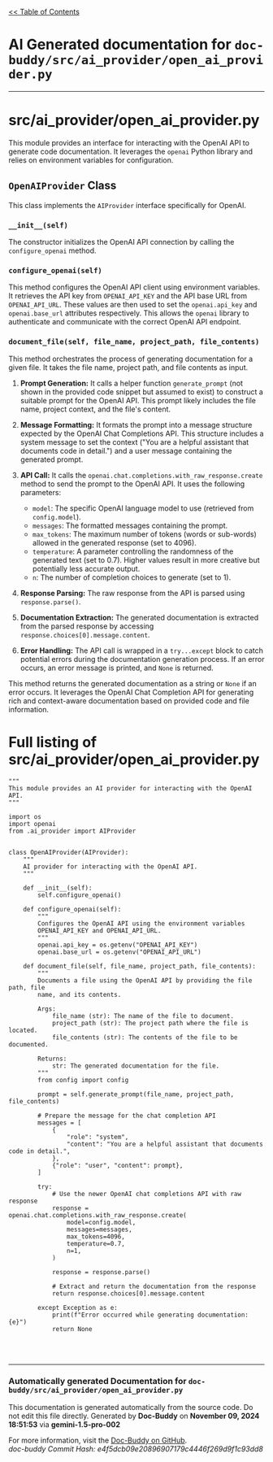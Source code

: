 [<< Table of Contents](../../index.md)

# AI Generated documentation for `doc-buddy/src/ai_provider/open_ai_provider.py`
---
# src/ai_provider/open_ai_provider.py

This module provides an interface for interacting with the OpenAI API to generate code documentation. It leverages the `openai` Python library and relies on environment variables for configuration.

## `OpenAIProvider` Class

This class implements the `AIProvider` interface specifically for OpenAI.

### `__init__(self)`

The constructor initializes the OpenAI API connection by calling the `configure_openai` method.

### `configure_openai(self)`

This method configures the OpenAI API client using environment variables.  It retrieves the API key from `OPENAI_API_KEY` and the API base URL from `OPENAI_API_URL`. These values are then used to set the `openai.api_key` and `openai.base_url` attributes respectively.  This allows the `openai` library to authenticate and communicate with the correct OpenAI API endpoint.

### `document_file(self, file_name, project_path, file_contents)`

This method orchestrates the process of generating documentation for a given file. It takes the file name, project path, and file contents as input.

1. **Prompt Generation:** It calls a helper function `generate_prompt` (not shown in the provided code snippet but assumed to exist) to construct a suitable prompt for the OpenAI API.  This prompt likely includes the file name, project context, and the file's content.

2. **Message Formatting:**  It formats the prompt into a message structure expected by the OpenAI Chat Completions API. This structure includes a system message to set the context ("You are a helpful assistant that documents code in detail.") and a user message containing the generated prompt.

3. **API Call:** It calls the `openai.chat.completions.with_raw_response.create` method to send the prompt to the OpenAI API.  It uses the following parameters:
    - `model`: The specific OpenAI language model to use (retrieved from `config.model`).
    - `messages`: The formatted messages containing the prompt.
    - `max_tokens`: The maximum number of tokens (words or sub-words) allowed in the generated response (set to 4096).
    - `temperature`: A parameter controlling the randomness of the generated text (set to 0.7).  Higher values result in more creative but potentially less accurate output.
    - `n`: The number of completion choices to generate (set to 1).

4. **Response Parsing:** The raw response from the API is parsed using `response.parse()`.

5. **Documentation Extraction:** The generated documentation is extracted from the parsed response by accessing `response.choices[0].message.content`.

6. **Error Handling:**  The API call is wrapped in a `try...except` block to catch potential errors during the documentation generation process.  If an error occurs, an error message is printed, and `None` is returned.


This method returns the generated documentation as a string or `None` if an error occurs. It leverages the OpenAI Chat Completion API for generating rich and context-aware documentation based on provided code and file information.

# Full listing of src/ai_provider/open_ai_provider.py
```{'python'}
"""
This module provides an AI provider for interacting with the OpenAI API.
"""

import os
import openai
from .ai_provider import AIProvider


class OpenAIProvider(AIProvider):
    """
    AI provider for interacting with the OpenAI API.
    """

    def __init__(self):
        self.configure_openai()

    def configure_openai(self):
        """
        Configures the OpenAI API using the environment variables
        OPENAI_API_KEY and OPENAI_API_URL.
        """
        openai.api_key = os.getenv("OPENAI_API_KEY")
        openai.base_url = os.getenv("OPENAI_API_URL")

    def document_file(self, file_name, project_path, file_contents):
        """
        Documents a file using the OpenAI API by providing the file path, file
        name, and its contents.

        Args:
            file_name (str): The name of the file to document.
            project_path (str): The project path where the file is located.
            file_contents (str): The contents of the file to be documented.

        Returns:
            str: The generated documentation for the file.
        """
        from config import config

        prompt = self.generate_prompt(file_name, project_path, file_contents)

        # Prepare the message for the chat completion API
        messages = [
            {
                "role": "system",
                "content": "You are a helpful assistant that documents code in detail.",
            },
            {"role": "user", "content": prompt},
        ]

        try:
            # Use the newer OpenAI chat completions API with raw response
            response = openai.chat.completions.with_raw_response.create(
                model=config.model,
                messages=messages,
                max_tokens=4096,
                temperature=0.7,
                n=1,
            )

            response = response.parse()

            # Extract and return the documentation from the response
            return response.choices[0].message.content

        except Exception as e:
            print(f"Error occurred while generating documentation: {e}")
            return None

```
<br>
<br>


---
### Automatically generated Documentation for `doc-buddy/src/ai_provider/open_ai_provider.py`
This documentation is generated automatically from the source code. Do not edit this file directly.
Generated by **Doc-Buddy** on **November 09, 2024 18:51:53** via **gemini-1.5-pro-002**

For more information, visit the [Doc-Buddy on GitHub](https://github.com/scott-r-lindsey/doc-buddy).  
*doc-buddy Commit Hash: e4f5dcb09e20896907179c4446f269d9f1c93dd8*
